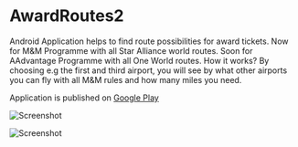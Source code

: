 # AwardRoutes2

Android Application helps to find route possibilities for award tickets. Now for M&M Programme with all Star Alliance world routes. Soon for AAdvantage Programme with all One World routes. How it works? By choosing e.g the first and third airport, you will see by what other airports you can fly with all M&M rules and how many miles you need.

Application is published on [Google Play](https://play.google.com/store/apps/details?id=pl.robertsadlowski.awardroutes)

![Screenshot](http://robertsadlowski.pl/app/Screenshot_2017-09-20-13-20-08.png)

![Screenshot](http://robertsadlowski.pl/app/Screenshot_2017-09-20-13-18-59.png)



